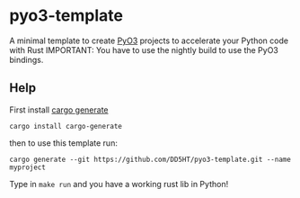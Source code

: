 # pyo3-template

A minimal template to create [PyO3][1] projects to accelerate your Python code with Rust
IMPORTANT: You have to use the nightly build to use the PyO3 bindings.

## Help

First install [cargo generate][0]

```cargo install cargo-generate```

then to use this template run:

```cargo generate --git https://github.com/DD5HT/pyo3-template.git --name myproject```

Type in ```make run``` and you have a working rust lib in Python!

[0]: https://github.com/ashleygwilliams/cargo-generate
[1]: https://github.com/PyO3/pyo3
